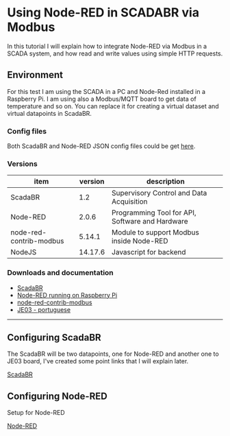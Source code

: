 # Using Node-RED in SCADABR via Modbus

In this tutorial I will explain how to integrate Node-RED via Modbus in a SCADA system, and how read and write values using simple HTTP requests.


## Environment 

For this test I am using the SCADA in a PC and Node-Red installed in a Raspberry Pi. I am using also a Modbus/MQTT board to get data of temperature and so on. You can replace it for creating a virtual dataset and virtual datapoints in ScadaBR.

### Config files

Both ScadaBR and Node-RED JSON config files could be get [here](https://github.com/rodrigoms2004/scadabr-nodered/tree/main/config).

### Versions
item | version | description
---|---|---|
ScadaBR | 1.2 | Supervisory Control and Data Acquisition
Node-RED | 2.0.6 | Programming Tool for API, Software and Hardware
node-red-contrib-modbus | 5.14.1 | Module to support Modbus inside Node-RED
NodeJS | 14.17.6 | Javascript for backend

### Downloads and documentation

* [ScadaBR](https://github.com/ScadaBR/ScadaBR/releases)
* [Node-RED running on Raspberry Pi](https://nodered.org/docs/getting-started/raspberrypi)
* [node-red-contrib-modbus](https://flows.nodered.org/node/node-red-contrib-modbus)
* [JE03 - portuguese](https://www.bintechnology.com.br/connectioje03)

---

## Configuring ScadaBR

The ScadaBR will be two datapoints, one for Node-RED and another one to JE03 board, I've created some point links that I will explain later.


[ScadaBR](https://github.com/rodrigoms2004/scadabr-nodered/blob/main/scadabr/readme.md)


## Configuring Node-RED

Setup for Node-RED

[Node-RED](https://github.com/rodrigoms2004/scadabr-nodered/blob/main/nodered/readme.md)